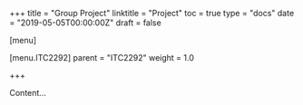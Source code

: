 +++
title = "Group Project"
linktitle = "Project"
toc = true
type = "docs"
date = "2019-05-05T00:00:00Z"
draft = false

[menu]

  [menu.ITC2292]
  parent = "ITC2292"
  weight = 1.0

+++

Content...
